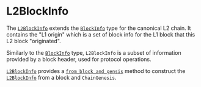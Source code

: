 # L2BlockInfo

The [`L2BlockInfo`][lbi] extends the [`BlockInfo`][bi] type for the canonical
L2 chain. It contains the "L1 origin" which is a set of block info for the L1
block that this L2 block "originated".

Similarly to the [`BlockInfo`][bi] type, `L2BlockInfo` is a subset of information
provided by a block header, used for protocol operations.

[`L2BlockInfo`][lbi] provides a [`from_block_and_gensis`][fbg] method to
construct the [`L2BlockInfo`][lbi] from a block and `ChainGenesis`.


<!-- Links -->

[bi]: https://docs.rs/kona-protocol/latest/kona_protocol/struct.BlockInfo.html
[lbi]: https://docs.rs/kona-protocol/latest/kona_protocol/struct.L2BlockInfo.html
[fbg]: https://docs.rs/kona-protocol/latest/kona_protocol/struct.L2BlockInfo.html#method.from_block_and_genesis
